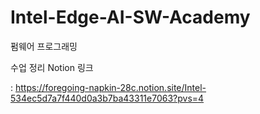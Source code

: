 # Intel-Edge-AI-SW-Academy
펌웨어 프로그래밍

수업 정리 Notion 링크

: https://foregoing-napkin-28c.notion.site/Intel-534ec5d7a7f440d0a3b7ba43311e7063?pvs=4
